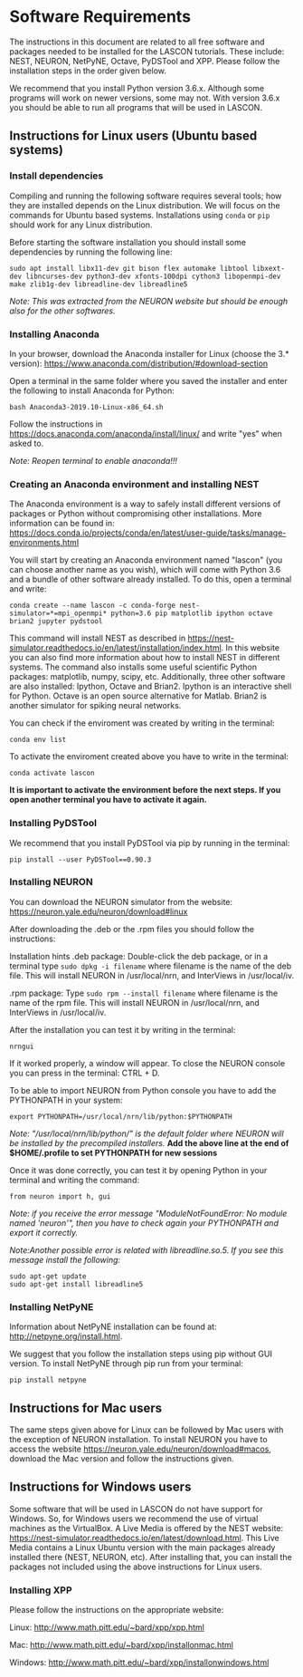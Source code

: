 # Software Requirements

The instructions in this document are related to all free software and packages needed to be installed for the LASCON tutorials. These include: NEST, NEURON, NetPyNE, Octave, PyDSTool and XPP. Please follow the installation steps in the order given below.

We recommend that you install Python version 3.6.x. Although some programs will work on newer versions, some may not. With version 3.6.x you should be able to run all programs that will be used in LASCON.

## Instructions for Linux users (Ubuntu based systems)

### Install dependencies

Compiling and running the following software requires several tools; how they are installed depends on the Linux distribution. We will focus on the commands for Ubuntu based systems. Installations using ```conda``` or ```pip``` should work for any Linux distribution.

Before starting the software installation you should install some dependencies by running the following line:  

```
sudo apt install libx11-dev git bison flex automake libtool libxext-dev libncurses-dev python3-dev xfonts-100dpi cython3 libopenmpi-dev make zlib1g-dev libreadline-dev libreadline5
```

*Note: This was extracted from the NEURON website but should be enough also for the other softwares.* 

### Installing Anaconda

In your browser, download the Anaconda installer for Linux (choose the 3.* version): 
https://www.anaconda.com/distribution/#download-section

Open a terminal in the same folder where you saved the installer and enter the following to install Anaconda for Python:
```
bash Anaconda3-2019.10-Linux-x86_64.sh
```

Follow the instructions in https://docs.anaconda.com/anaconda/install/linux/ and write "yes" when asked to.

*Note: Reopen terminal to enable anaconda!!!*

### Creating an Anaconda environment and installing NEST

The Anaconda environment is a way to safely install different versions of packages or Python without compromising other installations. More information can be found in: https://docs.conda.io/projects/conda/en/latest/user-guide/tasks/manage-environments.html

You will start by creating an Anaconda environment named "lascon" (you can choose another name as you wish), which will come with Python 3.6 and a bundle of other software already installed. To do this, open a terminal and write:

```
conda create --name lascon -c conda-forge nest-simulator=*=mpi_openmpi* python=3.6 pip matplotlib ipython octave brian2 jupyter pydstool
```

This command will install NEST as described in https://nest-simulator.readthedocs.io/en/latest/installation/index.html. In this website you can also find more information about how to install NEST in different systems.
The command also installs some useful scientific Python packages: matplotlib, numpy, scipy, etc. Additionally, three other software are also installed: Ipython, Octave and Brian2. Ipython is an interactive shell for Python. Octave is an open source alternative for Matlab. Brian2 is another simulator for spiking neural networks.

You can check if the enviroment was created by writing in the terminal:
```
conda env list
```

To activate the enviroment created above you have to write in the terminal:

```
conda activate lascon
```

**It is important to activate the environment before the next steps. If you open another terminal you have to activate it again.**


### Installing PyDSTool

We recommend that you install PyDSTool via pip by running in the terminal:

```
pip install --user PyDSTool==0.90.3
```

### Installing NEURON

You can download the NEURON simulator from the website: https://neuron.yale.edu/neuron/download#linux

After downloading the .deb or the .rpm files you should follow the instructions:

Installation hints 
.deb package: Double-click the deb package, or in a terminal type
     ```sudo dpkg -i filename```
where filename is the name of the deb file. This will install NEURON in /usr/local/nrn, and InterViews in /usr/local/iv.

.rpm package: Type
     ```sudo rpm --install filename```
where filename is the name of the rpm file. This will install NEURON in /usr/local/nrn, and InterViews in /usr/local/iv.

After the installation you can test it by writing in the terminal: 
```
nrngui
```

If it worked properly, a window will appear. To close the NEURON console you can press in the terminal: CTRL + D.

To be able to import NEURON from Python console you have to add the PYTHONPATH in your system:

```
export PYTHONPATH=/usr/local/nrn/lib/python:$PYTHONPATH
```

*Note: "/usr/local/nrn/lib/python/" is the default folder where NEURON will be installed by the precompiled installers.*
**Add the above line at the end of $HOME/.profile to set PYTHONPATH for new sessions**

Once it was done correctly, you can test it by opening Python in your terminal and writing the command:

```
from neuron import h, gui
```

*Note: if you receive the error message "ModuleNotFoundError: No module named 'neuron'", then you have to check again your PYTHONPATH and export it correctly.*

*Note:Another possible error is related with libreadline.so.5. If you see this message install the following:*
```
sudo apt-get update
sudo apt-get install libreadline5
```

### Installing NetPyNE

Information about NetPyNE installation can be found at: http://netpyne.org/install.html.

We suggest that you follow the installation steps using pip without GUI version. To install NetPyNE through pip run from your terminal:

```
pip install netpyne
```

<!---
We suggest you to follow installation steps using pip and GUI version. To install NetPyNE-UI through pip run from your terminal:

```
pip install netpyne_ui
jupyter nbextension enable --py jupyter_geppetto
jupyter serverextension enable --py jupyter_geppetto
jupyter nbextension enable --py widgetsnbextension
```

If it was installed correct, you can run it by writing the command in the terminal: ```NetPyNE-UI ```
-->

## Instructions for Mac users

The same steps given above for Linux can be followed by Mac users with the exception of NEURON installation. To install NEURON you have to access the website https://neuron.yale.edu/neuron/download#macos, download the Mac version and follow the instructions given.

## Instructions for Windows users

Some software that will be used in LASCON do not have support for Windows. So, for Windows users we recommend the use of virtual machines as the VirtualBox. A Live Media is offered by the NEST website: https://nest-simulator.readthedocs.io/en/latest/download.html. This Live Media contains a Linux Ubuntu version with the main packages already installed there (NEST, NEURON, etc). After installing that, you can install the packages not included using the above instructions for Linux users.

### Installing XPP

Please follow the instructions on the appropriate website:

Linux: http://www.math.pitt.edu/~bard/xpp/xpp.html

Mac: http://www.math.pitt.edu/~bard/xpp/installonmac.html

Windows: http://www.math.pitt.edu/~bard/xpp/installonwindows.html 
